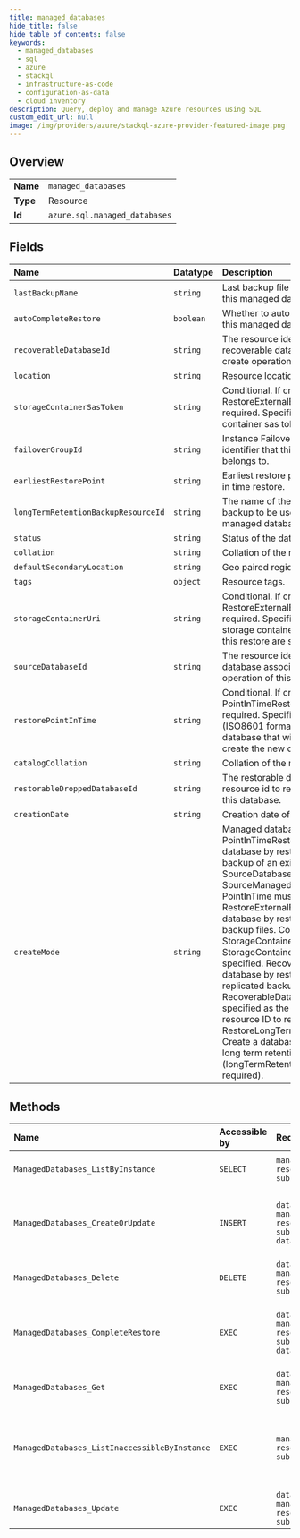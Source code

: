 ```yaml
---
title: managed_databases
hide_title: false
hide_table_of_contents: false
keywords:
  - managed_databases
  - sql
  - azure    
  - stackql
  - infrastructure-as-code
  - configuration-as-data
  - cloud inventory
description: Query, deploy and manage Azure resources using SQL
custom_edit_url: null
image: /img/providers/azure/stackql-azure-provider-featured-image.png
---
```

  
    

## Overview
<table><tbody>
<tr><td><b>Name</b></td><td><code>managed_databases</code></td></tr>
<tr><td><b>Type</b></td><td>Resource</td></tr>
<tr><td><b>Id</b></td><td><code>azure.sql.managed_databases</code></td></tr>
</tbody></table>

## Fields
| Name | Datatype | Description |
|:-----|:---------|:------------|
| `lastBackupName` | `string` | Last backup file name for restore of this managed database. |
| `autoCompleteRestore` | `boolean` | Whether to auto complete restore of this managed database. |
| `recoverableDatabaseId` | `string` | The resource identifier of the recoverable database associated with create operation of this database. |
| `location` | `string` | Resource location. |
| `storageContainerSasToken` | `string` | Conditional. If createMode is RestoreExternalBackup, this value is required. Specifies the storage container sas token. |
| `failoverGroupId` | `string` | Instance Failover Group resource identifier that this managed database belongs to. |
| `earliestRestorePoint` | `string` | Earliest restore point in time for point in time restore. |
| `longTermRetentionBackupResourceId` | `string` | The name of the Long Term Retention backup to be used for restore of this managed database. |
| `status` | `string` | Status of the database. |
| `collation` | `string` | Collation of the managed database. |
| `defaultSecondaryLocation` | `string` | Geo paired region. |
| `tags` | `object` | Resource tags. |
| `storageContainerUri` | `string` | Conditional. If createMode is RestoreExternalBackup, this value is required. Specifies the uri of the storage container where backups for this restore are stored. |
| `sourceDatabaseId` | `string` | The resource identifier of the source database associated with create operation of this database. |
| `restorePointInTime` | `string` | Conditional. If createMode is PointInTimeRestore, this value is required. Specifies the point in time (ISO8601 format) of the source database that will be restored to create the new database. |
| `catalogCollation` | `string` | Collation of the metadata catalog. |
| `restorableDroppedDatabaseId` | `string` | The restorable dropped database resource id to restore when creating this database. |
| `creationDate` | `string` | Creation date of the database. |
| `createMode` | `string` | Managed database create mode. PointInTimeRestore: Create a database by restoring a point in time backup of an existing database. SourceDatabaseName, SourceManagedInstanceName and PointInTime must be specified. RestoreExternalBackup: Create a database by restoring from external backup files. Collation, StorageContainerUri and StorageContainerSasToken must be specified. Recovery: Creates a database by restoring a geo-replicated backup. RecoverableDatabaseId must be specified as the recoverable database resource ID to restore. RestoreLongTermRetentionBackup: Create a database by restoring from a long term retention backup (longTermRetentionBackupResourceId required). |
## Methods
| Name | Accessible by | Required Params | Description |
|:-----|:--------------|:----------------|:------------|
| `ManagedDatabases_ListByInstance` | `SELECT` | `managedInstanceName, resourceGroupName, subscriptionId` | Gets a list of managed databases. |
| `ManagedDatabases_CreateOrUpdate` | `INSERT` | `databaseName, managedInstanceName, resourceGroupName, subscriptionId, data__location` | Creates a new database or updates an existing database. |
| `ManagedDatabases_Delete` | `DELETE` | `databaseName, managedInstanceName, resourceGroupName, subscriptionId` | Deletes a managed database. |
| `ManagedDatabases_CompleteRestore` | `EXEC` | `databaseName, managedInstanceName, resourceGroupName, subscriptionId, data__lastBackupName` | Completes the restore operation on a managed database. |
| `ManagedDatabases_Get` | `EXEC` | `databaseName, managedInstanceName, resourceGroupName, subscriptionId` | Gets a managed database. |
| `ManagedDatabases_ListInaccessibleByInstance` | `EXEC` | `managedInstanceName, resourceGroupName, subscriptionId` | Gets a list of inaccessible managed databases in a managed instance |
| `ManagedDatabases_Update` | `EXEC` | `databaseName, managedInstanceName, resourceGroupName, subscriptionId` | Updates an existing database. |
